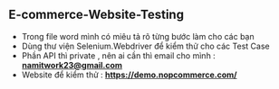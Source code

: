 ## E-commerce-Website-Testing
- Trong file word mình có miêu tả rõ từng bước làm cho các bạn
- Dùng thư viện Selenium.Webdriver để kiểm thử cho các Test Case
- Phần API thì private , nên ai cần thì email cho mình : **namitwork23@gmail.com**
- Website để kiểm thử : **https://demo.nopcommerce.com/**
  
